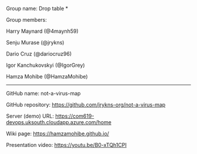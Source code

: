 Group name: Drop table *

Group members:

Harry Maynard (@4maynh59)

Senju Murase (@jrykns)

Dario Cruz (@dariocruz96)

Igor Kanchukovskyi (@IgorGrey)

Hamza Mohibe (@HamzaMohibe)

------------------------------------------

GitHub name: not-a-virus-map

GitHub repository: https://github.com/jrykns-org/not-a-virus-map

Server (demo) URL: https://com619-devops.uksouth.cloudapp.azure.com/home

Wiki page: https://hamzamohibe.github.io/

Presentation video: https://youtu.be/B0-xTQh1CPI
